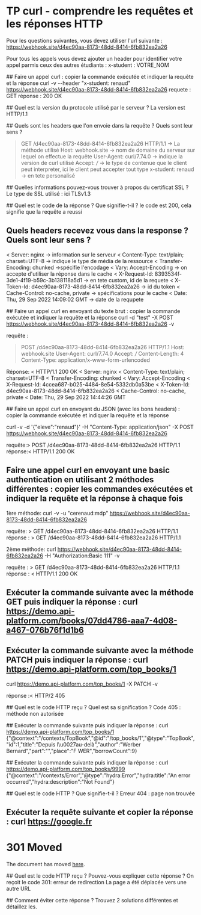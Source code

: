 # TP curl - comprendre les requêtes et les réponses HTTP

Pour les questions suivantes, vous devez utiliser l'url suivante : https://webhook.site/d4ec90aa-8173-48dd-8414-6fb832ea2a26

Pour tous les appels vous devez ajouter un header pour identifier votre appel parmis ceux des autres étudiants : x-student : VOTRE_NOM

## Faire un appel curl : copier la commande exécutée et indiquer la requête et la réponse
curl -v --header "x-student: renaud" https://webhook.site/d4ec90aa-8173-48dd-8414-6fb832ea2a26
requete : GET 
réponse : 200 OK

## Quel est la version du protocole utilisé par le serveur ?
La version est HTTP/1.1

## Quels sont les headers que l'on envoie dans la requête ? Quels sont leur sens ?
> GET /d4ec90aa-8173-48dd-8414-6fb832ea2a26 HTTP/1.1 -> La méthode utilisé
> Host: webhook.site -> nom de domaine du serveur sur lequel on effectue la requête
> User-Agent: curl/7.74.0 -> indique la version de curl utilisé
> Accept: */* -> le type de contenue que le client peut interpreter, ici le client peut accepter tout type
> x-student: renaud -> en tete personalisé


## Quelles informations pouvez-vous trouver à propos du certificat SSL ?
Le type de SSL utilisé : ici TLSv1.3

## Quel est le code de la réponse ? Que signifie-t-il ?
le code est 200, cela signifie que la requête a reussi

## Quels headers recevez vous dans la response ? Quels sont leur sens ?
< Server: nginx                                      -> information sur le serveur
< Content-Type: text/plain; charset=UTF-8            -> indique le type de média de la ressource
< Transfer-Encoding: chunked                         ->spécifie l'encodage
< Vary: Accept-Encoding                              -> on accepte d'utiliser la réponse dans le cache
< X-Request-Id: 8393534f-3de1-4f19-b59c-3b138118a5d1 -> en tete custom, id de la requete
< X-Token-Id: d4ec90aa-8173-48dd-8414-6fb832ea2a26   -> id du token
< Cache-Control: no-cache, private                   -> spécifications pour le cache
< Date: Thu, 29 Sep 2022 14:09:02 GMT                -> date de la requpete


## Faire un appel curl en envoyant du texte brut : copier la commande exécutée et indiquer la requête et la réponse
curl -d "test" -X POST https://webhook.site/d4ec90aa-8173-48dd-8414-6fb832ea2a26 -v

requête :
> POST /d4ec90aa-8173-48dd-8414-6fb832ea2a26 HTTP/1.1
> Host: webhook.site
> User-Agent: curl/7.74.0
> Accept: */*
> Content-Length: 4
> Content-Type: application/x-www-form-urlencoded

Réponse:
< HTTP/1.1 200 OK
< Server: nginx
< Content-Type: text/plain; charset=UTF-8
< Transfer-Encoding: chunked
< Vary: Accept-Encoding
< X-Request-Id: 4ccea687-b025-4484-8e54-5332db0a53be
< X-Token-Id: d4ec90aa-8173-48dd-8414-6fb832ea2a26
< Cache-Control: no-cache, private
< Date: Thu, 29 Sep 2022 14:44:26 GMT

## Faire un appel curl en envoyant du JSON (avec les bons headers) : copier la commande exécutée et indiquer la requête et la réponse

curl -v -d '{"eleve":"renaud"}' -H "Content-Type: application/json" -X POST https://webhook.site/d4ec90aa-8173-48dd-8414-6fb832ea2a26

requête:> POST /d4ec90aa-8173-48dd-8414-6fb832ea2a26 HTTP/1.1
réponse:< HTTP/1.1 200 OK


## Faire une appel curl en envoyant une basic authentication en utilisant 2 méthodes différentes : copier les commandes exécutées et indiquer la requête et la réponse à chaque fois 

1ère méthode:
curl -v -u "cerenaud:mdp" https://webhook.site/d4ec90aa-8173-48dd-8414-6fb832ea2a26

requête: > GET /d4ec90aa-8173-48dd-8414-6fb832ea2a26 HTTP/1.1
réponse : > GET /d4ec90aa-8173-48dd-8414-6fb832ea2a26 HTTP/1.1

2ème méthode:
curl https://webhook.site/d4ec90aa-8173-48dd-8414-6fb832ea2a26 -H "Authorization:Basic 111" -v

requête : > GET /d4ec90aa-8173-48dd-8414-6fb832ea2a26 HTTP/1.1
réponse : < HTTP/1.1 200 OK


## Exécuter la commande suivante avec la méthode GET puis indiquer la réponse : curl https://demo.api-platform.com/books/07dd4786-aaa7-4d08-a467-076b76f1d1b6 


## Exécuter la commande suivante avec la méthode PATCH  puis indiquer la réponse : curl https://demo.api-platform.com/top_books/1
curl https://demo.api-platform.com/top_books/1 -X PATCH -v

réponse :< HTTP/2 405 

## Quel est le code HTTP reçu ? Quel est sa signification ?
Code 405 : méthode non autorisée

## Exécuter la commande suivante puis indiquer la réponse : curl https://demo.api-platform.com/top_books/1
{"@context":"\/contexts\/TopBook","@id":"\/top_books\/1","@type":"TopBook","id":1,"title":"Depuis l\u0027au-delà","author":"Werber Bernard","part":"","place":"F WER","borrowCount":9}

## Exécuter la commande suivante puis indiquer la réponse : curl https://demo.api-platform.com/top_books/9999
{"@context":"\/contexts\/Error","@type":"hydra:Error","hydra:title":"An error occurred","hydra:description":"Not Found"}

## Quel est le code HTTP ? Que signifie-t-il ?
Erreur 404 : page non trouvée


## Exécuter la requête suivante et copier la réponse : curl https://google.fr
<HTML><HEAD><meta http-equiv="content-type" content="text/html;charset=utf-8">
<TITLE>301 Moved</TITLE></HEAD><BODY>
<H1>301 Moved</H1>
The document has moved
<A HREF="https://www.google.fr/">here</A>.
</BODY></HTML>


## Quel est le code HTTP reçu ? Pouvez-vous expliquer cette réponse ?
On reçoit le code 301: erreur de redirection
La page a été déplacée vers une autre URL 

## Comment éviter cette réponse ? Trouvez 2 solutions différentes et détaillez les.
